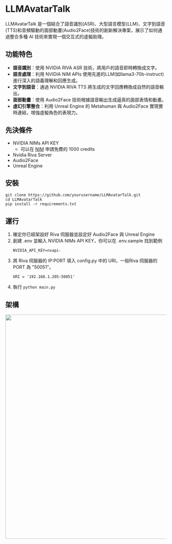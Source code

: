 # LLMAvatarTalk

LLMAvatarTalk 是一個結合了語音識別(ASR)、大型語言模型(LLM)、文字到語音(TTS)和音頻驅動的面部動畫(Audio2Face)技術的創新解決專案，展示了如何通過整合多種 AI 技術來實現一個交互式的虛擬助理。

## 功能特色

- **語音識別**：使用 NVIDIA RIVA ASR 技術，將用戶的語音即時轉換成文字。
- **語言處理**：利用 NVIDIA NIM APIs 使用先進的LLM(如llama3-70b-instruct)進行深入的語義理解和回應生成。
- **文字到語音**：通過 NVIDIA RIVA TTS 將生成的文字回應轉換成自然的語音輸出。
- **面部動畫**：使用 Audio2Face 技術根據語音輸出生成逼真的面部表情和動畫。
- **虛幻引擎整合**：利用 Unreal Engine 的 Metahuman 與 Audio2Face 實現實時連結，增強虛擬角色的表現力。


## 先決條件
- NVIDIA NIMs API KEY
    - 可以在 [NIM](https://build.nvidia.com/explore/discover?signin=false&signin_corporate=false) 申請免費的 1000 credits 
- Nvidia Riva Server
- Audio2Face
- Unreal Engine

## 安裝
   ```plaintext
   git clone https://github.com/yourusername/LLMAvatarTalk.git
   cd LLMAvatarTalk
   pip install -r requirements.txt
   ```

## 運行
1. 確定你已經架設好 Riva 伺服器並設定好 Audio2Face 與 Unreal Engine
2. 創建 .env 並輸入 NVIDIA NIMs API KEY，你可以在 .env.sample 找到範例
   ```plaintext
   NVIDIA_API_KEY=nvapi-
   ```
4. 將 Riva 伺服器的 IP:PORT 填入 config.py 中的 URI，一般Riva 伺服器的 PORT 為 "50051"。
   ```plaintext
   URI = '192.168.1.205:50051'
   ```
5. 執行 `python main.py`

## 架構
<img src = "https://github.com/wsxqaza12/LLMAvatarTalk-NVIDIA-RIVA-Audio2Face-Langchain/blob/main/png/architecture%20diagram.png" width ="700" />

